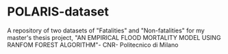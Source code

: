 # POLARIS-dataset
A repository of two datasets of "Fatalities" and "Non-fatalities" for my master's thesis project, "AN EMPIRICAL FLOOD MORTALITY MODEL USING RANFOM FOREST ALGORITHM"- CNR- Politecnico di Milano
